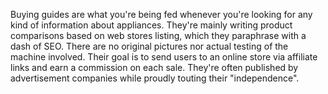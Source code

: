 Buying guides are what you're being fed whenever you're looking for any kind of information about appliances.
They're mainly writing product comparisons based on web stores listing, which they paraphrase with a dash of SEO.
There are no original pictures nor actual testing of the machine involved.
Their goal is to send users to an online store via affiliate links and earn a commission on each sale.
They're often published by advertisement companies while proudly touting their "independence".